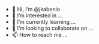 - 👋 Hi, I’m @jkabenio
- 👀 I’m interested in ...
- 🌱 I’m currently learning ...
- 💞️ I’m looking to collaborate on ...
- 📫 How to reach me ...

<!---
jkabenio/jkabenio is a ✨ special ✨ repository because its `README.md` (this file) appears on your GitHub profile.
You can click the Preview link to take a look at your changes.
--->
